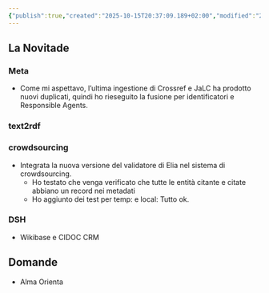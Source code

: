 ```yaml
---
{"publish":true,"created":"2025-10-15T20:37:09.189+02:00","modified":"2025-10-15T19:37:24.000+02:00","cssclasses":""}
---
```



## La Novitade

### Meta

- Come mi aspettavo, l’ultima ingestione di Crossref e JaLC ha prodotto nuovi duplicati, quindi ho rieseguito la fusione per identificatori e Responsible Agents.

### text2rdf

### crowdsourcing

- Integrata la nuova versione del validatore di Elia nel sistema di crowdsourcing.
    - Ho testato che venga verificato che tutte le entità citante e citate abbiano un record nei metadati
    - Ho aggiunto dei test per temp: e local: Tutto ok.

### DSH

- Wikibase e CIDOC CRM

## Domande

- Alma Orienta